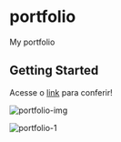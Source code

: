 # portfolio

My portfolio

## Getting Started

Acesse o [link](https://jpss14-portfolio.vercel.app/) para conferir!

![portfolio-img](https://user-images.githubusercontent.com/40327303/105789325-fd884f00-5f60-11eb-99f4-1a328827f1b0.PNG)

![portfolio-1](https://github.com/JPSS14/portfolio/assets/40327303/fc890558-1d68-4d1b-b2c3-e971fc4638df)
